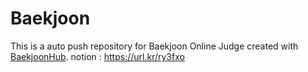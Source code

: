 # Baekjoon
This is a auto push repository for Baekjoon Online Judge created with [BaekjoonHub](https://github.com/BaekjoonHub/BaekjoonHub).
notion : https://url.kr/ry3fxo

